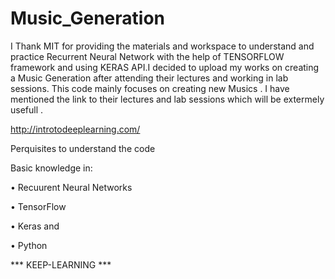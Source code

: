 # Music_Generation
I Thank MIT for providing the materials and workspace to understand and practice Recurrent Neural Network with the help of TENSORFLOW framework and using KERAS API.I decided to upload my works on creating a Music Generation after attending their lectures and working in lab sessions. This code mainly focuses on creating new Musics . I have mentioned the link to their lectures and lab sessions which will be extermely usefull .

http://introtodeeplearning.com/

Perquisites to understand the code

Basic knowledge in:

•	Recuurent Neural Networks 

•	TensorFlow 

•	Keras and

•	Python

				                          
 *** KEEP-LEARNING ***
